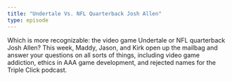```yaml
---
title: "Undertale Vs. NFL Quarterback Josh Allen"
type: episode
---
```

Which is more recognizable: the video game Undertale or NFL quarterback Josh Allen? This week, Maddy, Jason, and Kirk open up the mailbag and answer your questions on all sorts of things, including video game addiction, ethics in AAA game development, and rejected names for the Triple Click podcast.